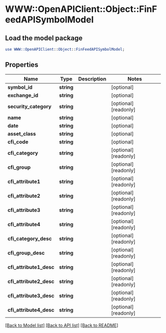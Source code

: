 # WWW::OpenAPIClient::Object::FinFeedAPISymbolModel

## Load the model package
```perl
use WWW::OpenAPIClient::Object::FinFeedAPISymbolModel;
```

## Properties
Name | Type | Description | Notes
------------ | ------------- | ------------- | -------------
**symbol_id** | **string** |  | [optional] 
**exchange_id** | **string** |  | [optional] 
**security_category** | **string** |  | [optional] [readonly] 
**name** | **string** |  | [optional] 
**date** | **string** |  | [optional] 
**asset_class** | **string** |  | [optional] 
**cfi_code** | **string** |  | [optional] 
**cfi_category** | **string** |  | [optional] [readonly] 
**cfi_group** | **string** |  | [optional] [readonly] 
**cfi_attribute1** | **string** |  | [optional] [readonly] 
**cfi_attribute2** | **string** |  | [optional] [readonly] 
**cfi_attribute3** | **string** |  | [optional] [readonly] 
**cfi_attribute4** | **string** |  | [optional] [readonly] 
**cfi_category_desc** | **string** |  | [optional] [readonly] 
**cfi_group_desc** | **string** |  | [optional] [readonly] 
**cfi_attribute1_desc** | **string** |  | [optional] [readonly] 
**cfi_attribute2_desc** | **string** |  | [optional] [readonly] 
**cfi_attribute3_desc** | **string** |  | [optional] [readonly] 
**cfi_attribute4_desc** | **string** |  | [optional] [readonly] 

[[Back to Model list]](../README.md#documentation-for-models) [[Back to API list]](../README.md#documentation-for-api-endpoints) [[Back to README]](../README.md)


